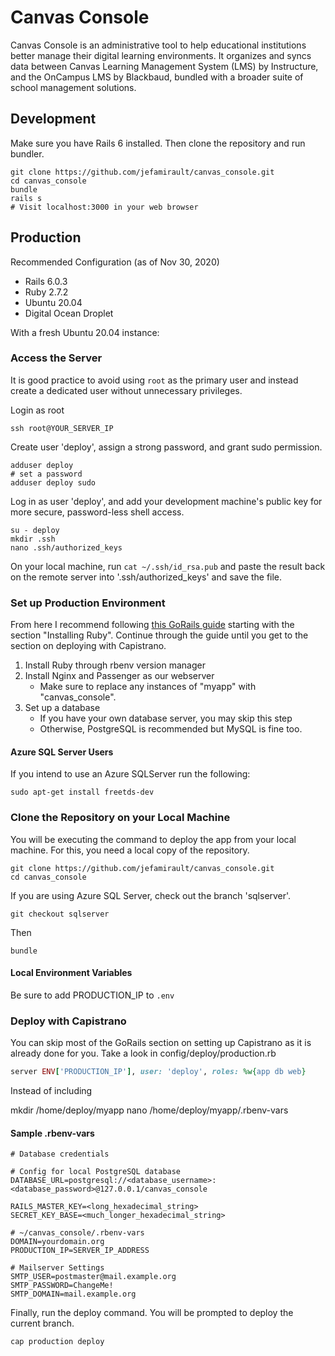 # Canvas Console

Canvas Console is an administrative tool to help educational institutions better manage their digital learning environments. It organizes and syncs data between Canvas Learning Management System (LMS) by Instructure, and the OnCampus LMS by Blackbaud, bundled with a broader suite of school management solutions.
## Development
Make sure you have Rails 6 installed. Then clone the repository and run bundler.
```
git clone https://github.com/jefamirault/canvas_console.git
cd canvas_console
bundle
rails s
# Visit localhost:3000 in your web browser
```

## Production

Recommended Configuration (as of Nov 30, 2020)

* Rails 6.0.3
* Ruby 2.7.2
* Ubuntu 20.04
* Digital Ocean Droplet

With a fresh Ubuntu 20.04 instance:

### Access the Server

It is good practice to avoid using `root` as the primary user and instead create a dedicated user without unnecessary privileges. 

Login as root
```
ssh root@YOUR_SERVER_IP
```
Create user 'deploy', assign a strong password, and grant sudo permission.
```
adduser deploy
# set a password
adduser deploy sudo
```
Log in as user 'deploy', and add your development machine's public key for more secure, password-less shell access.
```
su - deploy
mkdir .ssh
nano .ssh/authorized_keys
```
On your local machine, run `cat ~/.ssh/id_rsa.pub` and paste the result back on the remote server into '.ssh/authorized_keys' and save the file.

### Set up Production Environment

From here I recommend following  [this GoRails guide](https://gorails.com/deploy/ubuntu/20.04#ruby) starting with the section "Installing Ruby".
Continue through the guide until you get to the section on deploying with Capistrano.

1. Install Ruby through rbenv version manager
1. Install Nginx and Passenger as our webserver
   * Make sure to replace any instances of "myapp" with "canvas_console". 
1. Set up a database
   * If you have your own database server, you may skip this step
   * Otherwise, PostgreSQL is recommended but MySQL is fine too.
   
#### Azure SQL Server Users
If you intend  to use an Azure SQLServer run the following:
```
sudo apt-get install freetds-dev
```   


### Clone the Repository on your Local Machine
You will be executing the command to deploy the app from your local machine. For this, you need a local copy of the repository.

```
git clone https://github.com/jefamirault/canvas_console.git
cd canvas_console
```

If you are using Azure SQL Server, check out the branch 'sqlserver'.

```
git checkout sqlserver
```

Then 

```
bundle
```
#### Local Environment Variables

Be sure to add PRODUCTION_IP to `.env` 


### Deploy with Capistrano 

You can skip most of the GoRails section on setting up Capistrano as it is already done for you.
Take a look in config/deploy/production.rb

```ruby
server ENV['PRODUCTION_IP'], user: 'deploy', roles: %w{app db web}
```

Instead of including

mkdir /home/deploy/myapp
nano /home/deploy/myapp/.rbenv-vars

#### Sample .rbenv-vars
```
# Database credentials

# Config for local PostgreSQL database
DATABASE_URL=postgresql://<database_username>:<database_password>@127.0.0.1/canvas_console

RAILS_MASTER_KEY=<long_hexadecimal_string>
SECRET_KEY_BASE=<much_longer_hexadecimal_string>

# ~/canvas_console/.rbenv-vars
DOMAIN=yourdomain.org
PRODUCTION_IP=SERVER_IP_ADDRESS

# Mailserver Settings
SMTP_USER=postmaster@mail.example.org
SMTP_PASSWORD=ChangeMe!
SMTP_DOMAIN=mail.example.org
```

Finally, run the deploy command. You will be prompted to deploy the current branch.
```
cap production deploy
```